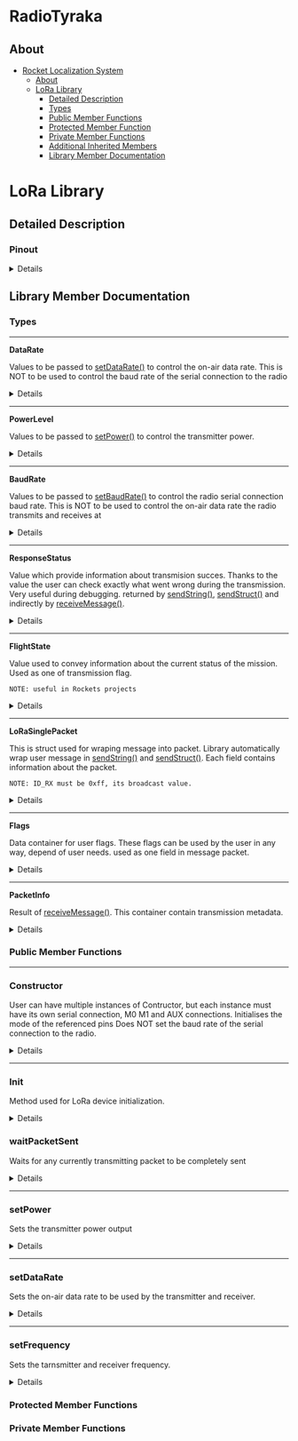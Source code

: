 # RadioTyraka

## About

- [Rocket Localization System](#rocket-localization-system)
  - [About](#about)
  - [LoRa Library](#lora-library)
    - [Detailed Description](#detailed-description)
    - [Types](#types)
    - [Public Member Functions](#public-member-function)
    - [Protected Member Function](#protected-member-function)
    - [Private Member Functions](#private-member-function)
    - [Additional Inherited Members](#additional-inherited-members)
    - [Library Member Documentation](#library-member-documentation)

# LoRa Library

## Detailed Description

### Pinout

<details>

| Pin no. | Pin name |         Pin direction | Pin application                                                                                                                                                                                                                                                                                                                               |
| ------- | -------: | --------------------: | --------------------------------------------------------------------------------------------------------------------------------------------------------------------------------------------------------------------------------------------------------------------------------------------------------------------------------------------- |
| 1       |       M0 | Input（weak pull-up） | Work with M1 & decide the four operating modes.Floating is not allowed, can be ground.                                                                                                                                                                                                                                                        |
| 2       |       M1 | Input（weak pull-up） | Work with M0 & decide the four operating modes.Floating is not allowed, can be ground.                                                                                                                                                                                                                                                        |
| 3       |      RXD |                 Input | TTL UART inputs, connects to external (MCU, PC) TXD outputpin. Can be configured as open-drain or pull-up input.                                                                                                                                                                                                                              |
| 4       |      TXD |                Output | TTL UART outputs, connects to external RXD (MCU, PC) inputpin. Can be configured as open-drain or push-pull output                                                                                                                                                                                                                            |
| 5       |      AUX |                Output | To indicate module’s working status & wakes up the external MCU. During the procedure of self-check initialization, the pin outputs low level. Can be configured as open-drain output orpush-pull output (floating is allowed). If you have trouble like freeze device, you must put a pull-up 4.7k resistor or better connect to the device. |
| 6       |      VCC |                       | Power supply 2.3V~5.5V DC                                                                                                                                                                                                                                                                                                                     |
| 7       |      GND |                       | Ground                                                                                                                                                                                                                                                                                                                                        |

&nbsp;

Various modes can be set via M0 and M1 pins.

| Mode         |  M1 |  M0 | Explanation                                                                                                                                                    |
| ------------ | --: | --: | -------------------------------------------------------------------------------------------------------------------------------------------------------------- |
| Normal       |   0 |   0 | UART and wireless channel is good to go                                                                                                                        |
| Wake-up      |   0 |   1 | Same as normal but a preamble code is added to transmitted data for waking-up the receiver.                                                                    |
| Power-Saving |   0 |   0 | UART is disable and wireless is on WOR(wake on radio) mode which means the device will turn on when there is data to be received. Transmission is not allowed. |
| Sleep        |   0 |   1 | Used in setting parameters. Transmitting and receiving disabled.                                                                                               |

</details>

## Library Member Documentation

### Types

---

**DataRate**

Values to be passed to [setDataRate()](#setdatarate) to control the on-air data rate.
This is NOT to be used to control the baud rate of the serial connection to the radio

<details>

```cpp
enum DataRate
{
    DataRate1kbps = RH_E32_PARAM_SPED_DATARATE_1KBPS,
    DataRate2kbps = RH_E32_PARAM_SPED_DATARATE_2KBPS,
    DataRate5kbps = RH_E32_PARAM_SPED_DATARATE_5KBPS,
    DataRate8kbps = RH_E32_PARAM_SPED_DATARATE_8KBPS,
    DataRate10kbps = RH_E32_PARAM_SPED_DATARATE_10KBPS,
    DataRate15kbps = RH_E32_PARAM_SPED_DATARATE_15KBPS,
    DataRate20kbps = RH_E32_PARAM_SPED_DATARATE_20KBPS,
    DataRate25kbps = RH_E32_PARAM_SPED_DATARATE_25KBPS
}
```

</details>

---

**PowerLevel**

Values to be passed to [setPower()](#setpower) to control the transmitter power.

<details>

```cpp
enum PowerLevel
{
    Power30dBm = RH_E32_PARAM_OPTION_POWER_30DBM,
    Power27dBm = RH_E32_PARAM_OPTION_POWER_27DBM,
    Power24dBm = RH_E32_PARAM_OPTION_POWER_24DBM,
    Power21dBm = RH_E32_PARAM_OPTION_POWER_21DBM
}
```

</details>

---

**BaudRate**

Values to be passed to [setBaudRate()](#setbaudrate) to control the radio serial connection baud rate.
This is NOT to be used to control the on-air data rate the radio transmits and receives at

<details>

```cpp
enum BaudRate
{
    BaudRate1200 = RH_E32_PARAM_SPED_UART_BAUD_1200,
    BaudRate2400 = RH_E32_PARAM_SPED_UART_BAUD_2400,
    BaudRate4800 = RH_E32_PARAM_SPED_UART_BAUD_4800,
    BaudRate9600 = RH_E32_PARAM_SPED_UART_BAUD_9600,
    BaudRate19200 = RH_E32_PARAM_SPED_UART_BAUD_19200,
    BaudRate38400 = RH_E32_PARAM_SPED_UART_BAUD_38400,
    BaudRate57600 = RH_E32_PARAM_SPED_UART_BAUD_57600,
    BaudRate115200 = RH_E32_PARAM_SPED_UART_BAUD_115200
}
```

</details>

---

**ResponseStatus**

Value which provide information about transmision succes.
Thanks to the value the user can check exactly what went wrong during the transmission.
Very useful during debugging.
returned by [sendString()](#sendstring), [sendStruct()](#sendstruct) and indirectly by [receiveMessage()](#receivemessage).

<details>

```cpp
typedef enum RESPONSE_STATUS
{
	L_SUCCESS = 1,
	ERR_UNKNOWN, /* something shouldn't happened */
	ERR_NOT_SUPPORT,
	ERR_NOT_IMPLEMENT,
	ERR_NOT_INITIAL,
	ERR_INVALID_PARAM,
	ERR_DATA_SIZE_NOT_MATCH,
	ERR_BUF_TOO_SMALL,
	ERR_TIMEOUT,
	ERR_HARDWARE,
	ERR_HEAD_NOT_RECOGNIZED,
	ERR_NO_RESPONSE_FROM_DEVICE,
	ERR_WRONG_UART_CONFIG,
	ERR_PACKET_TOO_BIG,
	ERR_MODE_TX_ACTIVE,
	ERR_INCOMPLETE_HEADER
} Status;
```

</details>

---

**FlightState**

Value used to convey information about the current status of the mission.
Used as one of transmission flag.

`NOTE: useful in Rockets projects`

<details>

```cpp
typedef enum flightState
{
	LAUNCHPAD = 0,
	PROPELLED_FLIGHT,
	COAST,
	DROGUE_DEPLOYMENT,
	DROGUE_DESCENT,
	MAIN_DEPLOYMENT,
	MAIN_DESCENT

} FlightState;
```

</details>

---

**LoRaSinglePacket**

This is struct used for wraping message into packet.
Library automatically wrap user message in [sendString()](#sendstring) and [sendStruct()](#sendstruct).
Each field contains information about the packet.

`NOTE: ID_RX must be 0xff, its broadcast value.`

<details>

```cpp
typedef struct LoRaSinglePacket
{
    /*
    Header of packet
    8bits - message len
    */
    byte MSG_LEN = 0;
    /*
    1-8bits - message reciver ID
    it have to be 0xff
    */
    byte ID_RX = 0xff;
    /*
    1-8bits - message transmiter ID
    you can use it as you want
    */
    byte ID_TX = 0;
    /*
    1bit    - String or struct message (1 or 0)
    2-8bits - For user flags
    you can use it as you like
    */
    byte FLAGS = 0;
    /*
    message payload  - RH_E32_MAX_MESSAGE_LEN = RH_E32_MAX_PAYLOAD_LEN - RH_E32_HEADER_LEN
    message payload  - 54 = 58 - 4
    */
    char message[];

} LoRaSinglePacket;
```

</details>

---

**Flags**

Data container for user flags.
These flags can be used by the user in any way, depend of user needs.
used as one field in message packet.

<details>

```cpp
typedef struct flags
{
    /*
    7 bits for flags
    */
    bool FLAG1 = 0;
    bool FLAG2 = 0;
    bool FLAG3 = 0;
    bool FLAG4 = 0;
    FlightState MISSION_STATE = LAUNCHPAD; // 3 bit flag.

} Flags;
```

</details>

---

**PacketInfo**

Result of [receiveMessage()](#receivemessage).
This container contain transmission metadata.

<details>

```cpp
typedef struct packetInfo
{
    /*
    Status of transmition
    */
    Status status;
    /*
    Header of packet:
    8bits - message len
    */
    byte MSG_LEN = 0;
    /*
    1-8bits - message transmiter ID
    */
    byte ID_TX = 0;
    /*
    1bit    - Serial or struct message (1 or 0)
    2-8bits - For user flags
    */
    Flags FLAGS;
    /*
    1bit    - string or struct message (0 or 1)
    2-8bits - For user flags
    */
    bool MSG_TYPE = 0;

} PacketInfo;
```

</details>

### Public Member Functions

---

### Constructor

User can have multiple instances of Contructor, but each instance must have its own serial connection, M0 M1 and AUX connections. Initialises the mode of the referenced pins Does NOT set the baud rate of the serial connection to the radio.

<details>

```cpp
RadioTyraka( Stream *s = &Serial,
             uint8_t m0_pin = 4,
             uint8_t m1_pin = 5,
             uint8_t aux_pin = 8,
             uint8_t ID = 0
             );
```

**Parameters**

- `*s` - pointer to Stream class object. Used for UART communication between the microcontroler and LoRa device. HardwareSerial or SoftwareSerial object shouldbe used in constructor invoke.
- `m0_pin` and `m1_pin` - pins used for changing operation mode.
- `aux_pin` - is a pin that check the operation, transmission and receiving status.
- `ID` - a unique identifier in the range 1-255. enables identification of the transmitting device. It is not needed for correct operation, the default value is 0.

</details>

---

### Init

Method used for LoRa device initialization.

<details>
Initialize the device transport hardware and software. Make sure the RadioTyraka is properly, including setting the serial port baud rate and parity to that configured in the radio (typically 9600 baud, 8N1) before calling init(). Sets the module to default transmition values (these setting can be changed after initialisation with the various set\* functions):

- transmition frequency - `443MHz`,
- transmision power - `21dBm`,
- data rate - `5kpbs`.

This function may not return if the AUX pin is not connected. Initialisation failure can be caused by: Electrical connections to the radio, incorrect or incomplete Radio configured to use a different baud rate to the one configured to the microcontoler serial port, incorrect radio module connected to the serial port. Other serial communicaitons problems between the microcontroler and the radio device.

**Returns**

&nbsp;&nbsp;&nbsp;&nbsp;&nbsp;&nbsp; true if initialisation succeeded.

&nbsp;

inherited from RadioHead.

</details>

### waitPacketSent

Waits for any currently transmitting packet to be completely sent

<details>

```cpp
bool 	waitPacketSent ()
```

**Returns**

&nbsp;&nbsp;&nbsp;&nbsp;&nbsp;&nbsp;true if successful

&nbsp;

inherited from RadioHead.

</details>

---

### setPower

Sets the transmitter power output

<details>

```cpp
bool  setPower (PowerLevel level)
```

**Parameters**

&nbsp;&nbsp;&nbsp;&nbsp;&nbsp;&nbsp;level of valid power setting from the Power enum

&nbsp;

**Returns**

&nbsp;&nbsp;&nbsp;&nbsp;&nbsp;&nbsp;true if successful

&nbsp;

inherited from RadioHead.

</details>

---

### setDataRate

Sets the on-air data rate to be used by the transmitter and receiver.

<details>

```cpp
bool 	setDataRate (DataRate rate)
```

**Parameters**

&nbsp;&nbsp;&nbsp;&nbsp;&nbsp;&nbsp;level of valid data rate from the DataRate enum

&nbsp;

**Returns**

&nbsp;&nbsp;&nbsp;&nbsp;&nbsp;&nbsp;true if successful

&nbsp;

inherited from RadioHead.

</details>

---

### setFrequency

Sets the tarnsmitter and receiver frequency.

<details>

```cpp
bool 	setFrequency (uint16_t frequency)
```

**Parameters**

&nbsp;&nbsp;&nbsp;&nbsp;&nbsp;&nbsp;level of valid frequency in range from 410 to 441 MHz.

&nbsp;

**Returns**

&nbsp;&nbsp;&nbsp;&nbsp;&nbsp;&nbsp;true if successful

&nbsp;

inherited from RadioHead.

</details>

### Protected Member Functions

### Private Member Functions

